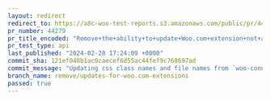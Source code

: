 ```yaml
---
layout: redirect
redirect_to: https://a8c-woo-test-reports.s3.amazonaws.com/public/pr/44279/api/index.html
pr_number: 44279
pr_title_encoded: "Remove+the+ability+to+update+Woo.com+extension+not+available+in+WP.org+plugin+directory"
pr_test_type: api
last_published: "2024-02-28 17:24:09 +0000"
commit_sha: 121ef048b1ac0caecef6d55ac44fef9c768697ad
commit_message: "Updating css class names and file names from `woo-connect-plugin` to …"
branch_name: remove/updates-for-woo.com-extensions
passed: true
---
```

